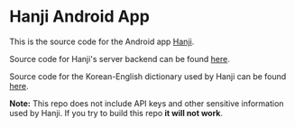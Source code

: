 # Hanji Android App
This is the source code for the Android app [Hanji](https://play.google.com/store/apps/details?id=com.a494studios.koreanconjugator&hl=en).

Source code for Hanji's server backend can be found [here](https://github.com/Ninjaman494/Hanji-Server).

Source code for the Korean-English dictionary used by Hanji can be found [here](https://github.com/garfieldnate/kengdic).

**Note:** This repo does not include API keys and other sensitive information used by Hanji. If you try to build this repo **it will not work**.
